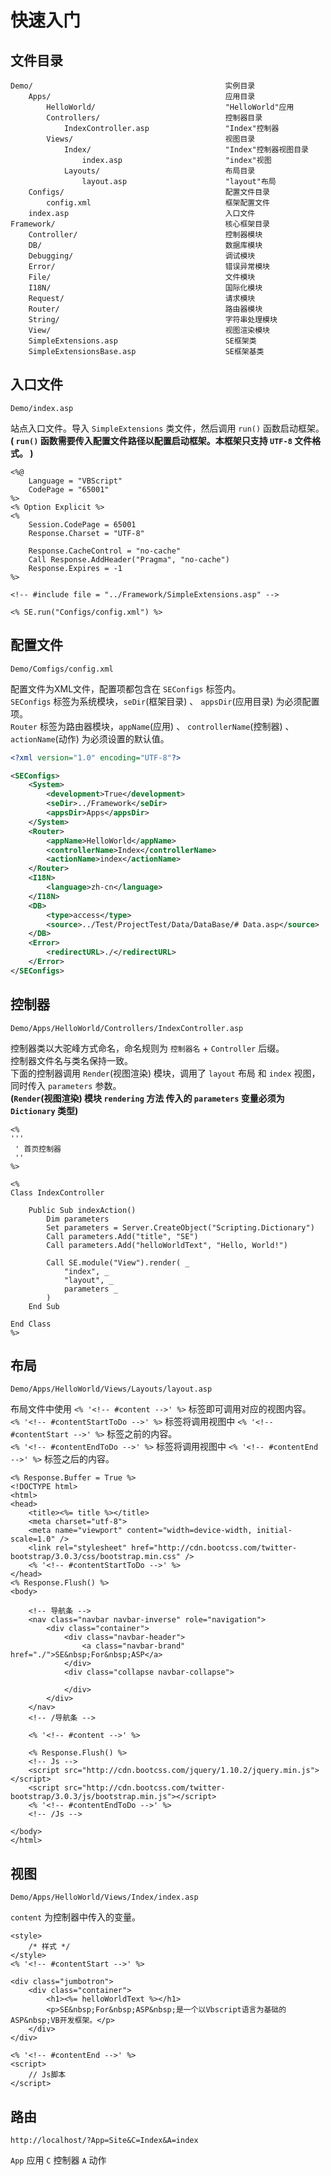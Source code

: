 快速入门
========

文件目录
--------
```
Demo/                                           实例目录
    Apps/                                       应用目录
        HelloWorld/                             "HelloWorld"应用
        Controllers/                            控制器目录
            IndexController.asp                 "Index"控制器
        Views/                                  视图目录
            Index/                              "Index"控制器视图目录
                index.asp                       "index"视图
            Layouts/                            布局目录
                layout.asp                      "layout"布局
    Configs/                                    配置文件目录
        config.xml                              框架配置文件
    index.asp                                   入口文件
Framework/                                      核心框架目录
    Controller/                                 控制器模块
    DB/                                         数据库模块
    Debugging/                                  调试模块
    Error/                                      错误异常模块
    File/                                       文件模块
    I18N/                                       国际化模块
    Request/                                    请求模块
    Router/                                     路由器模块
    String/                                     字符串处理模块
    View/                                       视图渲染模块
    SimpleExtensions.asp                        SE框架类
    SimpleExtensionsBase.asp                    SE框架基类
```

入口文件
--------
`Demo/index.asp`

站点入口文件。导入 `SimpleExtensions` 类文件，然后调用 `run()` 函数启动框架。  
**( `run()` 函数需要传入配置文件路径以配置启动框架。本框架只支持 `UTF-8` 文件格式。 )**

```html5
<%@
    Language = "VBScript"
    CodePage = "65001"
%>
<% Option Explicit %>
<%
    Session.CodePage = 65001
    Response.Charset = "UTF-8"

    Response.CacheControl = "no-cache"
    Call Response.AddHeader("Pragma", "no-cache")
    Response.Expires = -1
%>

<!-- #include file = "../Framework/SimpleExtensions.asp" -->

<% SE.run("Configs/config.xml") %>
```

配置文件
--------
`Demo/Comfigs/config.xml`

配置文件为XML文件，配置项都包含在 `SEConfigs` 标签内。  
`SEConfigs` 标签为系统模块，`seDir`(框架目录) 、 `appsDir`(应用目录) 为必须配置项。  
`Router` 标签为路由器模块，`appName`(应用) 、 `controllerName`(控制器) 、 `actionName`(动作) 为必须设置的默认值。

```xml
<?xml version="1.0" encoding="UTF-8"?>

<SEConfigs>
    <System>
        <development>True</development>
        <seDir>../Framework</seDir>
        <appsDir>Apps</appsDir>
    </System>
    <Router>
        <appName>HelloWorld</appName>
        <controllerName>Index</controllerName>
        <actionName>index</actionName>
    </Router>
    <I18N>
        <language>zh-cn</language>
    </I18N>
    <DB>
        <type>access</type>
        <source>../Test/ProjectTest/Data/DataBase/# Data.asp</source>
    </DB>
    <Error>
        <redirectURL>./</redirectURL>
    </Error>
</SEConfigs>
```

控制器
------
`Demo/Apps/HelloWorld/Controllers/IndexController.asp`

控制器类以大驼峰方式命名，命名规则为 `控制器名` + `Controller` 后缀。  
控制器文件名与类名保持一致。  
下面的控制器调用 `Render`(视图渲染) 模块，调用了 `layout` 布局 和 `index` 视图，同时传入 `parameters` 参数。  
**(`Render`(视图渲染) 模块 `rendering` 方法 传入的 `parameters` 变量必须为 `Dictionary` 类型)**

```html5
<%
'''
 ' 首页控制器
 ''
%>

<%
Class IndexController

    Public Sub indexAction()
        Dim parameters
        Set parameters = Server.CreateObject("Scripting.Dictionary")
        Call parameters.Add("title", "SE")
        Call parameters.Add("helloWorldText", "Hello, World!")

        Call SE.module("View").render( _
            "index", _
            "layout", _
            parameters _
        )
    End Sub

End Class
%>
```

布局
----
`Demo/Apps/HelloWorld/Views/Layouts/layout.asp`

布局文件中使用 `<% '<!-- #content -->' %>` 标签即可调用对应的视图内容。  
`<% '<!-- #contentStartToDo -->' %>` 标签将调用视图中 `<% '<!-- #contentStart -->' %>` 标签之前的内容。  
`<% '<!-- #contentEndToDo -->' %>` 标签将调用视图中 `<% '<!-- #contentEnd -->' %>` 标签之后的内容。

```html5
<% Response.Buffer = True %>
<!DOCTYPE html>
<html>
<head>
    <title><%= title %></title>
    <meta charset="utf-8">
    <meta name="viewport" content="width=device-width, initial-scale=1.0" />
    <link rel="stylesheet" href="http://cdn.bootcss.com/twitter-bootstrap/3.0.3/css/bootstrap.min.css" />
    <% '<!-- #contentStartToDo -->' %>
</head>
<% Response.Flush() %>
<body>

    <!-- 导航条 -->
    <nav class="navbar navbar-inverse" role="navigation">
        <div class="container">
            <div class="navbar-header">
                <a class="navbar-brand" href="./">SE&nbsp;For&nbsp;ASP</a>
            </div>
            <div class="collapse navbar-collapse">

            </div>
        </div>
    </nav>
    <!-- /导航条 -->

    <% '<!-- #content -->' %>

    <% Response.Flush() %>
    <!-- Js -->
    <script src="http://cdn.bootcss.com/jquery/1.10.2/jquery.min.js"></script>
    <script src="http://cdn.bootcss.com/twitter-bootstrap/3.0.3/js/bootstrap.min.js"></script>
    <% '<!-- #contentEndToDo -->' %>
    <!-- /Js -->

</body>
</html>
```

视图
----
`Demo/Apps/HelloWorld/Views/Index/index.asp`

`content` 为控制器中传入的变量。

```html5
<style>
    /* 样式 */
</style>
<% '<!-- #contentStart -->' %>

<div class="jumbotron">
    <div class="container">
        <h1><%= helloWorldText %></h1>
        <p>SE&nbsp;For&nbsp;ASP&nbsp;是一个以Vbscript语言为基础的ASP&nbsp;VB开发框架。</p>
    </div>
</div>

<% '<!-- #contentEnd -->' %>
<script>
    // Js脚本 
</script>
```

路由
---
`http://localhost/?App=Site&C=Index&A=index`

`App` 应用
`C` 控制器
`A` 动作
